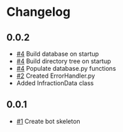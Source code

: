 # Changelog

## 0.0.2
- [#4](https://github.com/PilotsTradeNetwork/ModBot/issues/4) Build database on startup
- [#4](https://github.com/PilotsTradeNetwork/ModBot/issues/4) Build directory tree on startup
- [#4](https://github.com/PilotsTradeNetwork/ModBot/issues/4) Populate database.py functions
- [#2](https://github.com/PilotsTradeNetwork/ModBot/issues/2) Created ErrorHandler.py
- Added InfractionData class

## 0.0.1
- [#1](https://github.com/PilotsTradeNetwork/ModBot/issues/1) Create bot skeleton